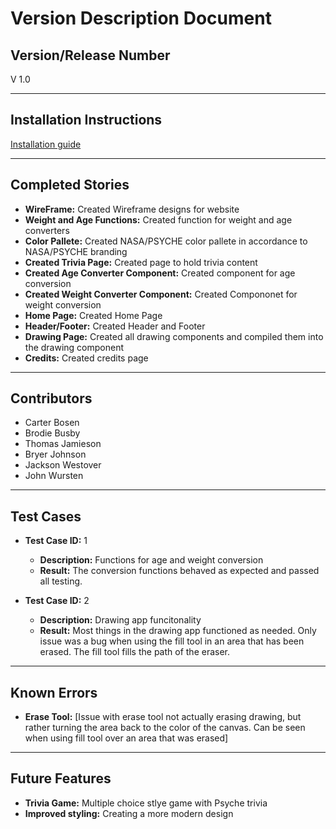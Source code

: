 # Version Description Document

## Version/Release Number
V 1.0

---

## Installation Instructions
[Installation guide]()

---

## Completed Stories

- **WireFrame:** Created Wireframe designs for website
- **Weight and Age Functions:** Created function for weight and age converters
- **Color Pallete:** Created NASA/PSYCHE color pallete in accordance to NASA/PSYCHE branding
- **Created Trivia Page:** Created page to hold trivia content
- **Created Age Converter Component:** Created component for age conversion
- **Created Weight Converter Component:** Created Compononet for weight conversion
- **Home Page:** Created Home Page
- **Header/Footer:** Created Header and Footer
- **Drawing Page:** Created all drawing components and compiled them into the drawing component
- **Credits:** Created credits page

---

## Contributors

- Carter Bosen
- Brodie Busby
- Thomas Jamieson
- Bryer Johnson
- Jackson Westover
- John Wursten

---

## Test Cases

- **Test Case ID:** 1
  - **Description:** Functions for age and weight conversion
  - **Result:** The conversion functions behaved as expected and passed all testing.
  
- **Test Case ID:** 2
  - **Description:** Drawing app funcitonality
  - **Result:** Most things in the drawing app functioned as needed. Only issue was a bug when using the fill tool in an area that has been erased. The fill tool fills the path of the eraser.

---

## Known Errors

- **Erase Tool:** [Issue with erase tool not actually erasing drawing, but rather turning the area back to the color of the canvas. Can be seen when using fill tool over an area that was erased]

---

## Future Features

- **Trivia Game:** Multiple choice stlye game with Psyche trivia
- **Improved styling:** Creating a more modern design
